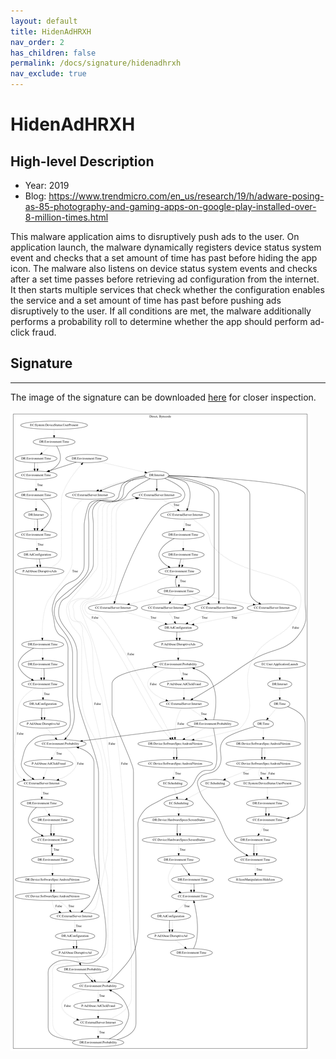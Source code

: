 ```yaml
---
layout: default
title: HidenAdHRXH
nav_order: 2
has_children: false
permalink: /docs/signature/hidenadhrxh
nav_exclude: true
---
```


# HidenAdHRXH

## High-level Description

* Year: 2019
* Blog: https://www.trendmicro.com/en_us/research/19/h/adware-posing-as-85-photography-and-gaming-apps-on-google-play-installed-over-8-million-times.html

This malware application aims to disruptively push ads to the user. On application launch, the malware dynamically registers device status system event and checks that a set amount of time has past before hiding the app icon. The malware also listens on device status system events and checks after a set time passes before retrieving ad configuration from the internet. It then starts multiple services that check whether the configuration enables the service and a set amount of time has past before pushing ads disruptively to the user. If all conditions are met, the malware additionally performs a probability roll to determine whether the app should perform ad-click fraud.


## Signature
---

The image of the signature can be downloaded [here](../../img/signatures/HiddenAdHRXH.png) for closer inspection.

![](../../img/signatures/HiddenAdHRXH.png)